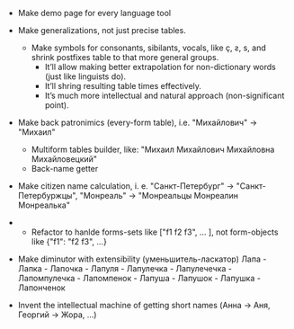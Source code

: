 * Make demo page for every language tool
* Make generalizations, not just precise tables.
	* Make symbols for consonants, sibilants, vocals, like ç, ƨ, s, and shrink postfixes table to that more general groups. 
		* It’ll allow making better extrapolation for non-dictionary words (just like linguists do).
		* It’ll shring resulting table times effectively.
		* It’s much more intellectual and natural approach (non-significant point).
* Make back patronimics (every-form table), i.e. "Михайлович" → "Михаил"
	* Multiform tables builder, like: "Михаил Михайлович Михайловна Михайловецкий"
	* Back-name getter

* Make citizen name calculation, i. e. "Санкт-Петербург" → "Санкт-Петербуржцы", "Монреаль" → "Монреальцы Монреалин Монреалька"

* + Refactor to hanlde forms-sets like ["f1 f2 f3", ... ], not form-objects like {"f1": "f2 f3", ...}

* Make diminutor with extensibility (уменьшитель-ласкатор) Лапа - Лапка - Лапочка - Лапуля - Лапулечка - Лапулечечка - Лапомпулечка - Лапомпенок - Лапуша - Лапушок - Лапушка - Лапонченок

* Invent the intellectual machine of getting short names (Анна → Аня, Георгий → Жора, ...)